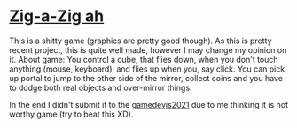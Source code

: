 # [Zig-a-Zig ah](https://nottgy.github.io/einstain/gamedevjs2021)
This is a shitty game (graphics are pretty good though).
As this is pretty recent project, this is quite well made, however I may change my opinion on it.
About game: 
You control a cube, that flies down, when you don't touch anything (mouse, keyboard), and
flies up when you, say click.
You can pick up portal to jump to the other side of the mirror, collect coins and you have to dodge both 
real objects and over-mirror things.

In the end I didn't submit it to the [gamedevjs2021](https://itch.io/jam/gamedevjs-2021)
due to me thinking it is not worthy game (try to beat this XD).
